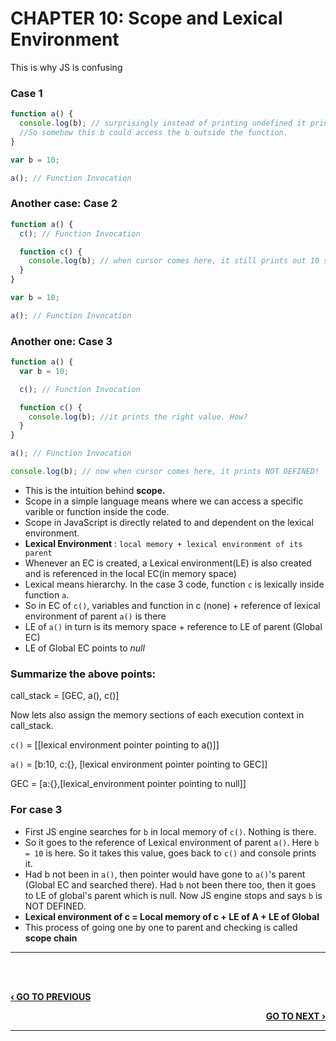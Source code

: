 # CHAPTER 10: Scope and Lexical Environment

This is why JS is confusing

### Case 1

```javascript
function a() {
  console.log(b); // surprisingly instead of printing undefined it prints 10.
  //So somehow this b could access the b outside the function.
}

var b = 10;

a(); // Function Invocation
```

### Another case: Case 2

```javascript
function a() {
  c(); // Function Invocation

  function c() {
    console.log(b); // when cursor comes here, it still prints out 10 somehow!!
  }
}

var b = 10;

a(); // Function Invocation
```

### Another one: Case 3

```javascript
function a() {
  var b = 10;

  c(); // Function Invocation

  function c() {
    console.log(b); //it prints the right value. How?
  }
}

a(); // Function Invocation

console.log(b); // now when cursor comes here, it prints NOT DEFINED!
```

- This is the intuition behind **scope.**
- Scope in a simple language means where we can access a specific varible or function inside the code.
- Scope in JavaScript is directly related to and dependent on the lexical environment.
- **Lexical Environment** : `local memory + lexical environment of its parent`
- Whenever an EC is created, a Lexical environment(LE) is also created and is referenced in the local EC(in memory space)
- Lexical means hierarchy. In the case 3 code, function `c` is lexically inside function `a`.
- So in EC of `c()`, variables and function in c (none) + reference of lexical environment of parent `a()` is there
- LE of `a()` in turn is its memory space + reference to LE of parent (Global EC)
- LE of Global EC points to _null_

### Summarize the above points:

call_stack = [GEC, a(), c()]

Now lets also assign the memory sections of each execution context in call_stack.

`c()` = [[lexical environment pointer pointing to a()]]

`a()` = [b:10, c:{}, [lexical environment pointer pointing to GEC]]

GEC = [a:{},[lexical_environment pointer pointing to null]]

### For case 3

- First JS engine searches for `b` in local memory of `c()`. Nothing is there.
- So it goes to the reference of Lexical environment of parent `a()`. Here `b = 10` is here. So it takes this value, goes back to `c()` and console prints it.
- Had b not been in `a()`, then pointer would have gone to `a()`'s parent (Global EC and searched there). Had `b` not been there too, then it goes to LE of global's parent which is null. Now JS engine stops and says `b` is NOT DEFINED.
- **Lexical environment of c = Local memory of c + LE of A + LE of Global**
- This process of going one by one to parent and checking is called **scope chain**

---

<br><br>

<p align="left">
  <a href="./09_undefined_vs_not_defined.md"><b>‹ GO TO PREVIOUS</b></a>
</p>

<p align="right">
  <a href="./11_let_And_const_deadzone_errors.md"><b>GO TO NEXT ›</b></a>
</p>

---
